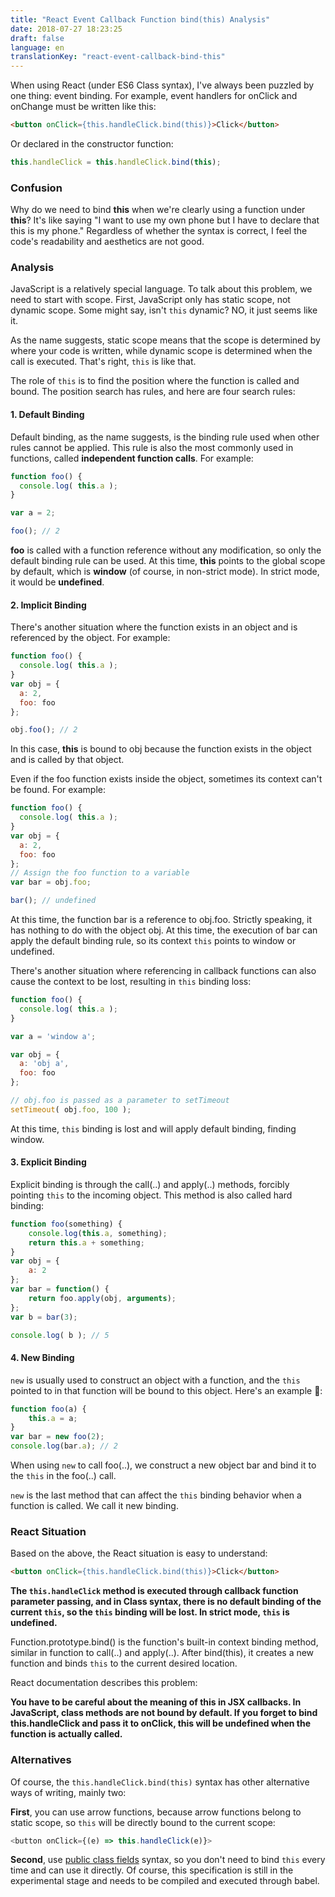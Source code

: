 ```yaml
---
title: "React Event Callback Function bind(this) Analysis"
date: 2018-07-27 18:23:25
draft: false
language: en
translationKey: "react-event-callback-bind-this"
---
```


When using React (under ES6 Class syntax), I've always been puzzled by one thing: event binding. For example, event handlers for onClick and onChange must be written like this:

``` html
<button onClick={this.handleClick.bind(this)}>Click</button>
```

Or declared in the constructor function:

``` js
this.handleClick = this.handleClick.bind(this);
```

### Confusion

Why do we need to bind **this** when we're clearly using a function under **this**? It's like saying "I want to use my own phone but I have to declare that this is my phone." Regardless of whether the syntax is correct, I feel the code's readability and aesthetics are not good.

### Analysis

JavaScript is a relatively special language. To talk about this problem, we need to start with scope. First, JavaScript only has static scope, not dynamic scope. Some might say, isn't `this` dynamic? NO, it just seems like it.

As the name suggests, static scope means that the scope is determined by where your code is written, while dynamic scope is determined when the call is executed. That's right, `this` is like that.

The role of `this` is to find the position where the function is called and bound. The position search has rules, and here are four search rules:

#### 1. Default Binding

Default binding, as the name suggests, is the binding rule used when other rules cannot be applied. This rule is also the most commonly used in functions, called **independent function calls**. For example:

``` js
function foo() { 
  console.log( this.a );
}

var a = 2; 

foo(); // 2
```

**foo** is called with a function reference without any modification, so only the default binding rule can be used. At this time, **this** points to the global scope by default, which is **window** (of course, in non-strict mode). In strict mode, it would be **undefined**.

#### 2. Implicit Binding

There's another situation where the function exists in an object and is referenced by the object. For example:

``` js
function foo() { 
  console.log( this.a );
}
var obj = { 
  a: 2,
  foo: foo 
};

obj.foo(); // 2
```

In this case, **this** is bound to obj because the function exists in the object and is called by that object.

Even if the foo function exists inside the object, sometimes its context can't be found. For example:

``` js
function foo() { 
  console.log( this.a );
}
var obj = { 
  a: 2,
  foo: foo 
};
// Assign the foo function to a variable
var bar = obj.foo; 

bar(); // undefined
```

At this time, the function bar is a reference to obj.foo. Strictly speaking, it has nothing to do with the object obj. At this time, the execution of bar can apply the default binding rule, so its context `this` points to window or undefined.

There's another situation where referencing in callback functions can also cause the context to be lost, resulting in `this` binding loss:

``` js
function foo() { 
  console.log( this.a );
}

var a = 'window a';

var obj = { 
  a: 'obj a',
  foo: foo 
};

// obj.foo is passed as a parameter to setTimeout 
setTimeout( obj.foo, 100 ); 
```

At this time, `this` binding is lost and will apply default binding, finding window.

#### 3. Explicit Binding

Explicit binding is through the call(..) and apply(..) methods, forcibly pointing `this` to the incoming object. This method is also called hard binding:

``` js
function foo(something) {
    console.log(this.a, something);
    return this.a + something;
}
var obj = {
    a: 2
};
var bar = function() {
    return foo.apply(obj, arguments);
};
var b = bar(3);

console.log( b ); // 5
```

#### 4. New Binding

`new` is usually used to construct an object with a function, and the `this` pointed to in that function will be bound to this object. Here's an example 🌰:

``` js
function foo(a) {
    this.a = a;
}
var bar = new foo(2);
console.log(bar.a); // 2
```

When using `new` to call foo(..), we construct a new object bar and bind it to the `this` in the foo(..) call.

`new` is the last method that can affect the `this` binding behavior when a function is called. We call it new binding.

### React Situation

Based on the above, the React situation is easy to understand:

``` html
<button onClick={this.handleClick.bind(this)}>Click</button>
```

**The `this.handleClick` method is executed through callback function parameter passing, and in Class syntax, there is no default binding of the current `this`, so the `this` binding will be lost. In strict mode, `this` is undefined.**

Function.prototype.bind() is the function's built-in context binding method, similar in function to call(..) and apply(..). After bind(this), it creates a new function and binds `this` to the current desired location.

React documentation describes this problem:

**You have to be careful about the meaning of this in JSX callbacks. In JavaScript, class methods are not bound by default. If you forget to bind this.handleClick and pass it to onClick, this will be undefined when the function is actually called.**

### Alternatives

Of course, the `this.handleClick.bind(this)` syntax has other alternative ways of writing, mainly two:

**First**, you can use arrow functions, because arrow functions belong to static scope, so `this` will be directly bound to the current scope:

``` js
<button onClick={(e) => this.handleClick(e)}>
```

**Second**, use [public class fields](https://babeljs.io/docs/en/babel-plugin-transform-class-properties/) syntax, so you don't need to bind `this` every time and can use it directly. Of course, this specification is still in the experimental stage and needs to be compiled and executed through babel.
